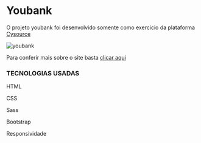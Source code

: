 # Youbank

<p> O projeto youbank foi desenvolvido somente como exercicio da plataforma <a href="" target="_blank"> Cysource</a>


![youbank](https://user-images.githubusercontent.com/61089592/166340794-a4692c5b-664d-4047-8d44-69ad3ee88759.gif)


Para conferir mais sobre o site basta <a href="https://shacrony.github.io/youbank/" target="_blank"> clicar aqui </a> 

<h3> TECNOLOGIAS USADAS </h3>

HTML

CSS

Sass

Bootstrap

Responsividade

